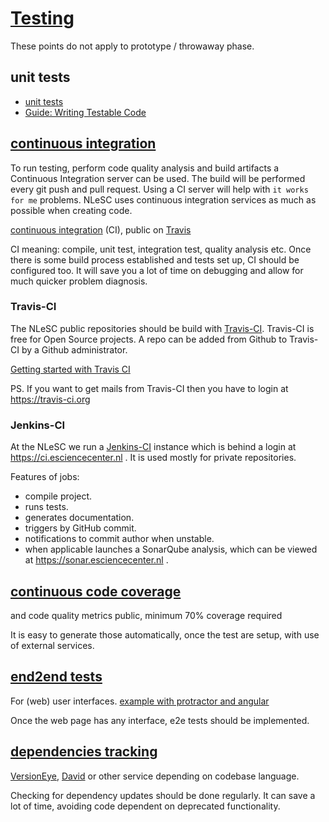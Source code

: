 # [Testing](#testing)

These points do not apply to prototype / throwaway phase.

## unit tests

* [unit tests](https://en.wikipedia.org/wiki/Unit_testing)
* [Guide: Writing Testable Code](http://misko.hevery.com/code-reviewers-guide/)

## [continuous integration](#continuous-integration)

To run testing, perform code quality analysis and build artifacts a Continuous Integration server can be used. The build will be performed every git push and pull request. Using a CI server will help with `it works for me` problems.
NLeSC uses continuous integration services as much as possible when creating code.

[continuous integration](https://en.wikipedia.org/wiki/Continuous_integration) (CI), public on [Travis](https://travis-ci.org/)

CI meaning: compile, unit test, integration test, quality analysis etc.
Once there is some build process established and tests set up, CI should be configured too.
It will save you a lot of time on debugging and allow for much quicker problem diagnosis.

### Travis-CI

The NLeSC public repositories should be build with [Travis-CI](https://travis-ci.org). Travis-CI is free for Open Source projects. A repo can be added from Github to Travis-CI by a Github administrator.

[Getting started with Travis CI](http://docs.travis-ci.com/user/getting-started/)

PS. If you want to get mails from Travis-CI then you have to login at https://travis-ci.org

### Jenkins-CI

At the NLeSC we run a [Jenkins-CI](http://jenkins-ci.org/) instance which is behind a login at https://ci.esciencecenter.nl .
It is used mostly for private repositories.

Features of jobs:
- compile project.
- runs tests.
- generates documentation.
- triggers by GitHub commit.
- notifications to commit author when unstable.
- when applicable launches a SonarQube analysis, which can be viewed at https://sonar.esciencecenter.nl .

## [continuous code coverage](#continuous-code-coverage)

and code quality metrics public, minimum 70% coverage required

It is easy to generate those automatically, once the test are setup, with use of external services.

## [end2end tests](#e2e-tests)

For (web) user interfaces. [example with protractor and angular](https://angular.github.io/protractor/#/)

Once the web page has any interface, e2e tests should be implemented.

## [dependencies tracking](#dependencies-tracking)

[VersionEye](https://www.versioneye.com/),
[David](https://david-dm.org/) or other service depending on codebase language.

Checking for dependency updates should be done regularly. It can save a lot of time,
avoiding code dependent on deprecated functionality.


